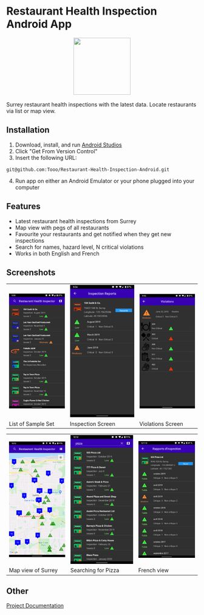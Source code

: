 # Restaurant Health Inspection Android App
<p align='center'>
  <img src="/Restaurant%20Health%20Inspector-app/src/main/res/drawable/icon_app_logo.png" width="150px" height="150px">
</p>

Surrey restaurant health inspections with the latest data.
Locate restaurants via list or map view.

## Installation
1. Download, install, and run [Android Studios](https://developer.android.com/studio)
2. Click "Get From Version Control"
3. Insert the following URL:
```
git@github.com:Tooo/Restaurant-Health-Inspection-Android.git
```
4. Run app on either an Android Emulator or your phone plugged into your computer

## Features
- Latest restaurant health inspections from Surrey
- Map view with pegs of all restaurants
- Favourite your restaurants and get notified when they get new inspections
- Search for names, hazard level, N critical violations
- Works in both English and French

## Screenshots
<table>
  <tr>
    <td> <img src="images/list.png"> </td>
    <td> <img src="images/inspection.png"> </td>
    <td> <img src="images/violations.png"> </td>
  </tr>
  <tr>
    <td> List of Sample Set </td>
    <td> Inspection Screen </td>
    <td> Violations Screen </td>
  </tr>
</table>

<table>
  <tr>
    <td> <img src="images/map.png"> </td>
    <td> <img src="images/search.png"> </td>
    <td> <img src="images/french.png"> </td>
  </tr>
  <tr>
    <td> Map view of Surrey </td>
    <td> Searching for Pizza </td>
    <td> French view </td>
  </tr>
</table>


## Other
[Project Documentation](/blob/master/docs/Project%20Documentation.pdf)
